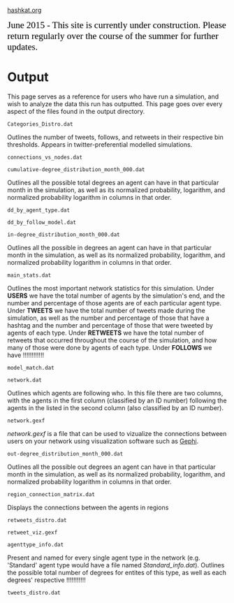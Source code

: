 [hashkat.org](http://hashkat.org)

<span style="color:black; font-family:Georgia; font-size:1.5em;">June 2015 - This site is currently under construction. Please return regularly over the course of the summer for further updates. </span>

# Output

This page serves as a reference for users who have run a simulation, and wish to analyze the data this run has outputted. This page goes over every aspect of the files found in the output directory.

`Categories_Distro.dat`

Outlines the number of tweets, follows, and retweets in their respective bin
thresholds. Appears in twitter-preferential modelled simulations.

`connections_vs_nodes.dat`



`cumulative-degree_distribution_month_000.dat`

Outlines all the possible total degrees an agent can have in that particular
month in the simulation, as well as its normalized probability, logarithm, and
normalized probability logarithm in columns in that order.

`dd_by_agent_type.dat`



`dd_by_follow_model.dat`



`in-degree_distribution_month_000.dat`

Outlines all the possible in degrees an agent can have in that particular
month in the simulation, as well as its normalized probability, logarithm, and
normalized probability logarithm in columns in that order.

`main_stats.dat`

Outlines the most important network statistics for this simulation.
Under **USERS** we have the total number of agents by the simulation's end,
and the number and percentage of those agents are of each particular agent
type. Under **TWEETS** we have the total number of tweets made
during the simulation, as well as the number and percentage of those that
have a hashtag and the number and percentage of those that were tweeted by
agents of each type. Under **RETWEETS** we have the total number of
retweets that occurred throughout the course of the simulation, and how
many of those were done by agents of each type.
Under **FOLLOWS** we have !!!!!!!!!!!!

`model_match.dat`



`network.dat`

Outlines which agents are following who. In this file there are two columns,
with the agents in the first column (classified by an ID number)
following the agents in the listed in the second column (also classified
by an ID number).

`network.gexf`

*network.gexf* is a file that can be used to vizualize the connections
between users on your network using visualization software such as
[Gephi](http://gephi.github.io/).

`out-degree_distribution_month_000.dat`

Outlines all the possible out degrees an agent can have in that particular
month in the simulation, as well as its normalized probability, logarithm, and
normalized probability logarithm in columns in that order.

`region_connection_matrix.dat`

Displays the connections between the agents in regions

`retweets_distro.dat`



`retweet_viz.gexf`



`agenttype_info.dat`

Present and named for every single agent type in the network (e.g. 'Standard'
agent type would have a file named *Standard_info.dat*). Outlines the
possible total number of degrees for entites of this type, as well as each
degrees' respective !!!!!!!!!!! 

`tweets_distro.dat`

